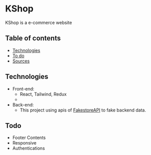 # KShop

KShop is a e-commerce website

## Table of contents

-   [Technologies](#technologies)
-   [To do](#todo)
-   [Sources](#sources)

## Technologies

-   Front-end:
    -   React, Tailwind, Redux
    -
-   Back-end:
    -   This project using apis of [FakestoreAPI](https://fakestoreapi.com/) to fake backend data.

## Todo

-   Footer Contents
-   Responsive
-   Authentications

